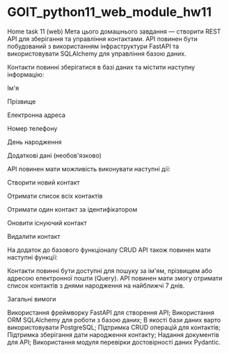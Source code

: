 # GOIT_python11_web_module_hw11
Home task 11 (web)
Мета цього домашнього завдання — створити REST API для зберігання та управління контактами. API повинен бути побудований з використанням інфраструктури FastAPI та використовувати SQLAlchemy для управління базою даних.

Контакти повинні зберігатися в базі даних та містити наступну інформацію:

Ім'я

Прізвище

Електронна адреса

Номер телефону

День народження

Додаткові дані (необов'язково)


API повинен мати можливість виконувати наступні дії:

Створити новий контакт

Отримати список всіх контактів

Отримати один контакт за ідентифікатором

Оновити існуючий контакт

Видалити контакт


На додаток до базового функціоналу CRUD API також повинен мати наступні функції:

Контакти повинні бути доступні для пошуку за ім'ям, прізвищем або адресою електронної пошти (Query).
API повинен мати змогу отримати список контактів з днями народження на найближчі 7 днів.

Загальні вимоги

Використання фреймворку FastAPI для створення API;
Використання ORM SQLAlchemy для роботи з базою даних;
В якості бази даних варто використовувати PostgreSQL;
Підтримка CRUD операцій для контактів;
Підтримка зберігання дати народження контакту;
Надання документів для API;
Використання модуля перевірки достовірності даних Pydantic.
